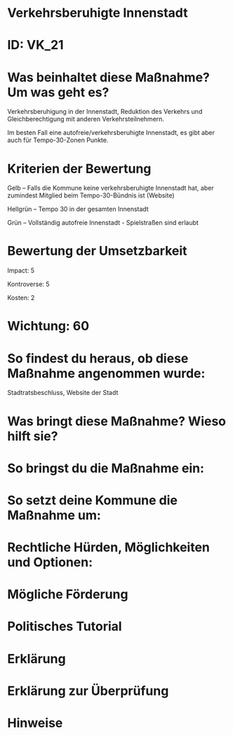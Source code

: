 # Verkehrsberuhigte Innenstadt
# ID: VK_21
# Was beinhaltet diese Maßnahme? Um was geht es?

Verkehrsberuhigung in der Innenstadt, Reduktion des Verkehrs und Gleichberechtigung mit anderen Verkehrsteilnehmern. 

Im besten Fall eine autofreie/verkehrsberuhigte Innenstadt, es gibt aber auch für Tempo-30-Zonen Punkte.

# Kriterien der Bewertung

Gelb – Falls die Kommune keine verkehrsberuhigte Innenstadt hat, aber zumindest Mitglied beim Tempo-30-Bündnis ist (Website)

Hellgrün – Tempo 30 in der gesamten Innenstadt

Grün – Vollständig autofreie Innenstadt - Spielstraßen sind erlaubt

# Bewertung der Umsetzbarkeit

Impact: 5

Kontroverse: 5

Kosten: 2
# Wichtung: 60
# So findest du heraus, ob diese Maßnahme angenommen wurde:
Stadtratsbeschluss, Website der Stadt
# Was bringt diese Maßnahme? Wieso hilft sie?

# So bringst du die Maßnahme ein:

# So setzt deine Kommune die Maßnahme um:

# Rechtliche Hürden, Möglichkeiten und Optionen:

# Mögliche Förderung

# Politisches Tutorial

# Erklärung

# Erklärung zur Überprüfung

# Hinweise
